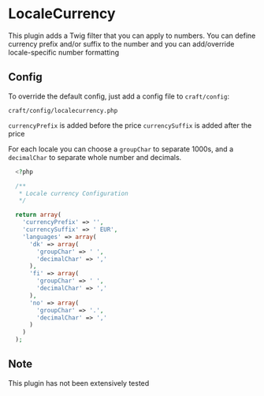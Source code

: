 # LocaleCurrency

This plugin adds a Twig filter that you can apply to numbers. You can define currency prefix and/or suffix to the number and you can add/override locale-specific number formatting

## Config
To override the default config, just add a config file to `craft/config`:

`craft/config/localecurrency.php`

`currencyPrefix` is added before the price
`currencySuffix` is added after the price

For each locale you can choose a `groupChar` to separate 1000s, and a `decimalChar` to separate whole number and decimals.

```php
  <?php

  /**
   * Locale currency Configuration
   */

  return array(
    'currencyPrefix' => '',
    'currencySuffix' => ' EUR',
    'languages' => array(
      'dk' => array(
        'groupChar' => ' ',
        'decimalChar' => ','
      ),
      'fi' => array(
        'groupChar' => ' ',
        'decimalChar' => ','
      ),
      'no' => array(
        'groupChar' => '.',
        'decimalChar' => ','
      )
    )
  );
```

## Note
This plugin has not been extensively tested